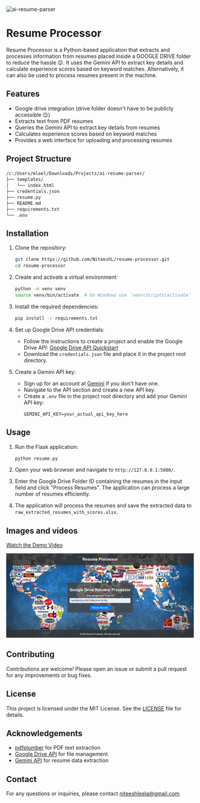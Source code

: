 ![ai-resume-parser](https://socialify.git.ci/NiteeshL/ai-resume-parser/image?custom_description=Resume+extraction+and+evaluation+tool+powered+by+Generative+AI%2C+which+processes+resumes+to+extract+key+information+and+rank+candidates+based+on+relevance+and+role+fit.+It+leverages+AI+models+to+ensure+high+accuracy+and+scalability+in+batch+processing.&description=1&language=1&name=1&owner=1&theme=Light)
# Resume Processor

Resume Processor is a Python-based application that extracts and processes information from resumes placed inside a GOOGLE DRIVE folder to reduce the hassle 😉. It uses the Gemini API to extract key details and calculate experience scores based on keyword matches.
Alternatively, it can also be used to process resumes present in the machine.

## Features

- Google drive integration (drive folder doesn't have to be publicly accessible 😉)
- Extracts text from PDF resumes
- Queries the Gemini API to extract key details from resumes
- Calculates experience scores based on keyword matches
- Provides a web interface for uploading and processing resumes

## Project Structure

```
/c:/Users/mleel/Downloads/Projects/ai-resume-parser/
├── templates/
│   └── index.html
├── credentials.json
├── resume.py
├── README.md
├── requirements.txt
└── .env
```

## Installation

1. Clone the repository:
    ```sh
    git clone https://github.com/NiteeshL/resume-processor.git
    cd resume-processor
    ```

2. Create and activate a virtual environment:
    ```sh
    python -m venv venv
    source venv/bin/activate  # On Windows use `venv\Scripts\activate`
    ```

3. Install the required dependencies:
    ```sh
    pip install -r requirements.txt
    ```

4. Set up Google Drive API credentials:
    - Follow the instructions to create a project and enable the Google Drive API: [Google Drive API Quickstart](https://developers.google.com/drive/api/v3/quickstart/python)
    - Download the `credentials.json` file and place it in the project root directory.

5. Create a Gemini API key:
    - Sign up for an account at [Gemini](https://gemini.com) if you don't have one.
    - Navigate to the API section and create a new API key.
    - Create a `.env` file in the project root directory and add your Gemini API key:
        ```dotenv
        GEMINI_API_KEY=your_actual_api_key_here
        ```

## Usage

1. Run the Flask application:
    ```sh
    python resume.py
    ```

2. Open your web browser and navigate to `http://127.0.0.1:5000/`.

3. Enter the Google Drive Folder ID containing the resumes in the input field and click "Process Resumes". The application can process a large number of resumes efficiently.

4. The application will process the resumes and save the extracted data to `raw_extracted_resumes_with_scores.xlsx`.

## Images and videos
[Watch the Demo Video](https://github.com/NiteeshL/ai-resume-parser/blob/main/output.mp4)

![web page](https://github.com/NiteeshL/ai-resume-parser/blob/main/image.png)


## Contributing

Contributions are welcome! Please open an issue or submit a pull request for any improvements or bug fixes.

## License

This project is licensed under the MIT License. See the [LICENSE](LICENSE) file for details.

## Acknowledgements

- [pdfplumber](https://github.com/jsvine/pdfplumber) for PDF text extraction
- [Google Drive API](https://developers.google.com/drive) for file management
- [Gemini API](https://gemini.com) for resume data extraction

## Contact

For any questions or inquiries, please contact [niteeshleela@gmail.com](mailto:niteeshleela@gmail.com).
